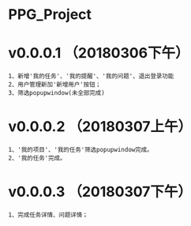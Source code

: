 # PPG_Project

# v0.0.0.1  （20180306下午）
    1、新增'我的任务'、'我的提醒'、'我的问题'、退出登录功能
    2、用户管理新加'新增用户'按钮；
    3、筛选popupwindow(未全部完成)

# v0.0.0.2  （20180307上午）
    1、'我的项目'、'我的任务'筛选popupwindow完成。
    2、'我的任务'完成。

# v0.0.0.3  （20180307下午）
    1、完成任务详情、问题详情；